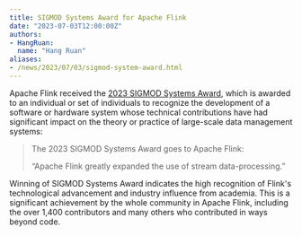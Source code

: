 ```yaml
---
title: SIGMOD Systems Award for Apache Flink
date: "2023-07-03T12:00:00Z"
authors:
- HangRuan: 
  name: "Hang Ruan"
aliases:
- /news/2023/07/03/sigmod-system-award.html
---
```


Apache Flink received the [2023 SIGMOD Systems Award](https://sigmod.org/2023-sigmod-systems-award/), which is awarded to an individual or set of individuals to recognize the development of a software or hardware system whose technical contributions have had significant impact on the theory or practice of large-scale data management systems:

> The 2023 SIGMOD Systems Award goes to Apache Flink:
>
> “Apache Flink greatly expanded the use of stream data-processing.”

Winning of SIGMOD Systems Award indicates the high recognition of Flink's technological advancement and industry influence from academia. This is a significant achievement by the whole community in Apache Flink, including the over 1,400 contributors and many others who contributed in ways beyond code.
